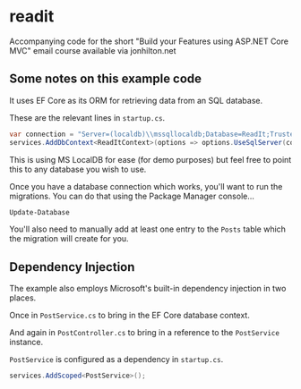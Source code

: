 # readit
Accompanying code for the short "Build your Features using ASP.NET Core MVC" email course available via jonhilton.net

## Some notes on this example code

It uses EF Core as its ORM for retrieving data from an SQL database.

These are the relevant lines in `startup.cs`.

```csharp
var connection = "Server=(localdb)\\mssqllocaldb;Database=ReadIt;Trusted_Connection=True;ConnectRetryCount=0";
services.AddDbContext<ReadItContext>(options => options.UseSqlServer(connection));
```

This is using MS LocalDB for ease (for demo purposes) but feel free to point this to any database you wish to use.

Once you have a database connection which works, you'll want to run the migrations. You can do that using the Package Manager console...

``` ps
Update-Database
```

You'll also need to manually add at least one entry to the `Posts` table which the migration will create for you.

## Dependency Injection

The example also employs Microsoft's built-in dependency injection in two places.

Once in `PostService.cs` to bring in the EF Core database context.

And again in `PostController.cs` to bring in a reference to the `PostService` instance.

`PostService` is configured as a dependency in `startup.cs`.

``` csharp
services.AddScoped<PostService>();
```
